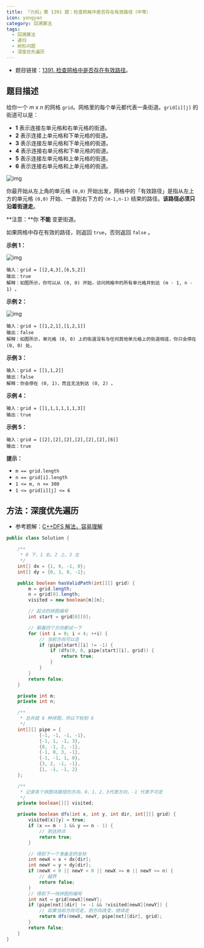 ```yaml
---
title: 「力扣」第 1391 题：检查网格中是否存在有效路径（中等）
icon: yongyan
category: 回溯算法
tags:
  - 回溯算法
  - 递归
  - 树形问题
  - 深度优先遍历
---
```


- 题目链接：[1391. 检查网格中是否存在有效路径](https://leetcode-cn.com/problems/check-if-there-is-a-valid-path-in-a-grid/)。

## 题目描述

给你一个 _m_ x _n_ 的网格 `grid`。网格里的每个单元都代表一条街道。`grid[i][j]` 的街道可以是：

- **1** 表示连接左单元格和右单元格的街道。
- **2** 表示连接上单元格和下单元格的街道。
- **3** 表示连接左单元格和下单元格的街道。
- **4** 表示连接右单元格和下单元格的街道。
- **5** 表示连接左单元格和上单元格的街道。
- **6** 表示连接右单元格和上单元格的街道。

![img](https://tva1.sinaimg.cn/large/e6c9d24egy1h2topdtne3j20du0lrmy1.jpg)

你最开始从左上角的单元格 `(0,0)` 开始出发，网格中的「有效路径」是指从左上方的单元格 `(0,0)` 开始、一直到右下方的 `(m-1,n-1)` 结束的路径。**该路径必须只沿着街道走**。

**注意：**你 **不能** 变更街道。

如果网格中存在有效的路径，则返回 `true`，否则返回 `false` 。

**示例 1：**

![img](https://tva1.sinaimg.cn/large/e6c9d24egy1h2topg12qsj20f80afjrr.jpg)

```
输入：grid = [[2,4,3],[6,5,2]]
输出：true
解释：如图所示，你可以从 (0, 0) 开始，访问网格中的所有单元格并到达 (m - 1, n - 1) 。
```

**示例 2：**

![img](https://tva1.sinaimg.cn/large/e6c9d24egy1h2topi19bkj20ft0a6q3a.jpg)

```
输入：grid = [[1,2,1],[1,2,1]]
输出：false
解释：如图所示，单元格 (0, 0) 上的街道没有与任何其他单元格上的街道相连，你只会停在 (0, 0) 处。
```

**示例 3：**

```
输入：grid = [[1,1,2]]
输出：false
解释：你会停在 (0, 1)，而且无法到达 (0, 2) 。
```

**示例 4：**

```
输入：grid = [[1,1,1,1,1,1,3]]
输出：true
```

**示例 5：**

```
输入：grid = [[2],[2],[2],[2],[2],[2],[6]]
输出：true
```

**提示：**

- `m == grid.length`
- `n == grid[i].length`
- `1 <= m, n <= 300`
- `1 <= grid[i][j] <= 6`

## 方法：深度优先遍历

- 参考题解：[C++DFS 解法，容易理解](https://leetcode-cn.com/problems/check-if-there-is-a-valid-path-in-a-grid/solution/cdfsjie-fa-rong-yi-li-jie-dai-ma-duan-zhu-shi-duo-/)

```java
public class Solution {

    /**
     * 0 下、1 右、2 上、3 左
     */
    int[] dx = {1, 0, -1, 0};
    int[] dy = {0, 1, 0, -1};

    public boolean hasValidPath(int[][] grid) {
        m = grid.length;
        n = grid[0].length;
        visited = new boolean[m][n];

        // 起点的拼图编号
        int start = grid[0][0];

        // 朝着四个方向都试一下
        for (int i = 0; i < 4; ++i) {
            // 当前方向可以走
            if (pipe[start][i] != -1) {
                if (dfs(0, 0, pipe[start][i], grid)) {
                    return true;
                }
            }
        }
        return false;
    }

    private int m;
    private int n;

    /**
     * 总共就 6 种拼图，所以下标到 6
     */
    int[][] pipe = {
            {-1, -1, -1, -1},
            {-1, 1, -1, 3},
            {0, -1, 2, -1},
            {-1, 0, 3, -1},
            {-1, -1, 1, 0},
            {3, 2, -1, -1},
            {1, -1, -1, 2}
    };

    /**
     * 记录各个拼图块路径的方向，0、1、2、3代表方向，-1 代表不可走
     */
    private boolean[][] visited;

    private boolean dfs(int x, int y, int dir, int[][] grid) {
        visited[x][y] = true;
        if (x == m - 1 && y == n - 1) {
            // 到达终点
            return true;
        }

        // 得到下一个准备走的坐标
        int newX = x + dx[dir];
        int newY = y + dy[dir];
        if (newX < 0 || newY < 0 || newX >= m || newY >= n) {
            // 越界
            return false;
        }
        // 得到下一块拼图的编号
        int nxt = grid[newX][newY];
        if (pipe[nxt][dir] != -1 && !visited[newX][newY]) {
            // 如果当前方向可走，则方向改变，继续走
            return dfs(newX, newY, pipe[nxt][dir], grid);
        }
        return false;
    }
}
```
